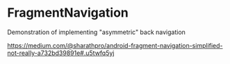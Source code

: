 # FragmentNavigation
Demonstration of implementing "asymmetric" back navigation

https://medium.com/@sharathpro/android-fragment-navigation-simplified-not-really-a732bd39891e#.u5twfq5yj
